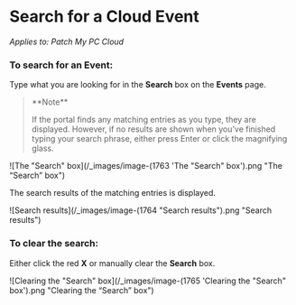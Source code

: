 # Search for a Cloud Event

_Applies to: Patch My PC Cloud_

### To search for an Event:

Type what you are looking for in the **Search** box on the **Events** page.

<blockquote class="wp-block-quote">
<p>**Note**</p>
<p>If the portal finds any matching entries as you type, they are displayed. However, if no results are shown when you’ve finished typing your search phrase, either press Enter or click the magnifying glass.</p>
</blockquote>

![The "Search" box](/_images/image-(1763 'The "Search" box').png "The “Search” box")

The search results of the matching entries is displayed.

![Search results](/_images/image-(1764 "Search results").png "Search results")

### To clear the search:

Either click the red **X** or manually clear the **Search** box.

![Clearing the "Search" box](/_images/image-(1765 'Clearing the "Search" box').png "Clearing the “Search” box")